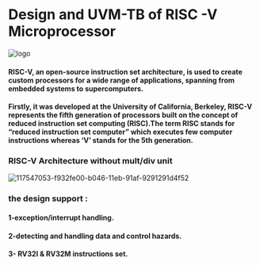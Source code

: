 # Design and UVM-TB of RISC -V Microprocessor
![logo](https://github.com/Youssefmdany/Design-and-UVM-TB-of-RISC-V-Microprocessor/assets/110913003/546ce5e6-9889-4857-a607-c4fa98099548)


#### RISC-V, an open-source instruction set architecture, is used to create custom processors for a wide range of applications, spanning from embedded systems to supercomputers.

#### Firstly, it was developed at the University of California, Berkeley, RISC-V represents the fifth generation of processors built on the concept of reduced instruction set computing (RISC).The term RISC stands for “reduced instruction set computer” which executes few computer instructions whereas ‘V’ stands for the 5th generation.




### RISC-V Architecture without mult/div unit


![117547053-f932fe00-b046-11eb-91af-9291291d4f52](https://github.com/Youssefmdany/Design-and-UVM-TB-of-RISC-V-Microprocessor/assets/110913003/665d16b4-dac2-43b2-a102-5d6fc549ad08)




### the design support :
#### 1-exception/interrupt handling.
#### 2-detecting and handling data and control hazards.
#### 3- RV32I & RV32M instructions set.
